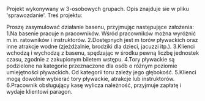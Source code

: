 Projekt wykonywany w 3-osobowych grupach. Opis znajduje sie w pliku 'sprawozdanie'. Treś projektu:

Proszę zasymulować działanie basenu, przyjmując następujące założenia:
   1.Na basenie pracuje n pracowników. Wśród pracowników można wyróżnić m.in. ratowników i instruktorów. 
	 2.Dostępnych jest m torów pływackich oraz inne atrakcje wodne (zjeżdżalnie, brodziki dla dzieci, jacuzzi itp.).
	 3.Klienci wchodzą i wychodzą z basenu, spędzając w środku pewną liczbę jednostek czasu, zgodnie z zakupionym biletem wstępu.
	 4.Tory pływackie są podzielone na kategorie przeznaczone dla osób o różnym poziomie umiejętności pływackich. Od kategorii toru zależy jego głębokość.
	 5.Klienci mogą dowolnie wybierać tory pływackie, atrakcje lub instruktorów.
	 6.Pracownik obsługujący kasę wylicza należność, przyjmuje zapłatę i wydaje klientowi paragon.
